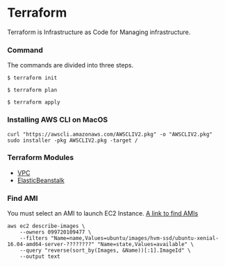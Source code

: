 # Terraform 
Terraform is Infrastructure as Code for Managing infrastructure.

### Command
The commands are divided into three steps.

```
$ terraform init

$ terraform plan

$ terraform apply
```

### Installing AWS CLI on MacOS
```
curl "https://awscli.amazonaws.com/AWSCLIV2.pkg" -o "AWSCLIV2.pkg"
sudo installer -pkg AWSCLIV2.pkg -target /
```

### Terraform Modules
- [VPC](https://registry.terraform.io/modules/terraform-aws-modules/vpc/aws/latest)
- [ElasticBeanstalk](https://registry.terraform.io/modules/cloudposse/elastic-beanstalk-environment/aws/latest)

### Find AMI 
You must select an AMI to launch EC2 Instance.
[A link to find AMIs](https://docs.aws.amazon.com/AWSEC2/latest/UserGuide/finding-an-ami.html)

```
aws ec2 describe-images \
    --owners 099720109477 \
    --filters "Name=name,Values=ubuntu/images/hvm-ssd/ubuntu-xenial-16.04-amd64-server-????????" "Name=state,Values=available" \
    --query "reverse(sort_by(Images, &Name))[:1].ImageId" \
    --output text
```
